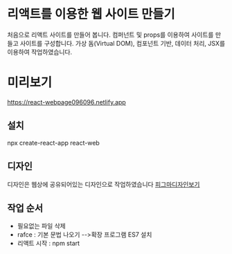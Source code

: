 # 리액트를 이용한 웹 사이트 만들기
처음으로 리액트 사이트를 만들어 봅니다. 컴퍼넌트 및 props를 이용하여 사이트를 만들고 사이트를 구성합니다. 가상 돔(Virtual DOM), 컴포넌트 기반, 데이터 처리, JSX를 이용하여 작업하였습니다.

# 미리보기
https://react-webpage096096.netlify.app
## 설치
npx create-react-app react-web

## 디자인
디자인은 웹상에 공유되어있는 디자인으로 작업하였습니다 [피그마디자인보기](https://www.figma.com/file/DIOwTv7NKG9jjQdD3sVX1C/%EC%9B%B9%EC%82%AC%EC%9D%B4%ED%8A%B8-%EB%A7%8C%EB%93%A4%EA%B8%B0?type=design&node-id=104-184&mode=design)

## 작업 순서
- 필요없는 파일 삭제
- rafce : 기본 문법 나오기 -->확장 프로그램 ES7 설치
- 리액트 시작 : npm start

